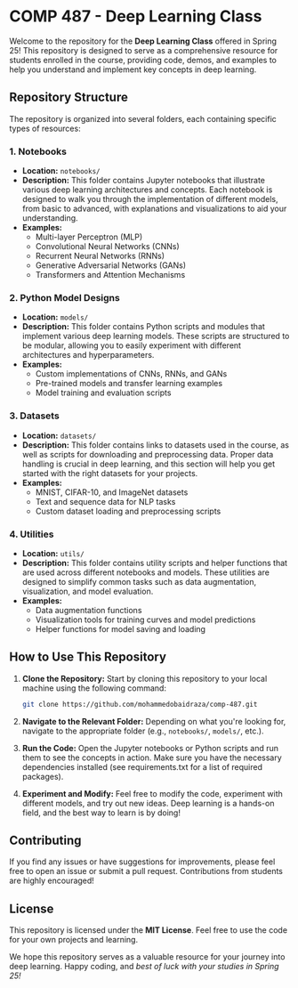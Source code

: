 # COMP 487 - Deep Learning Class


Welcome to the repository for the **Deep Learning Class** offered in Spring 25! This repository is designed to serve as a comprehensive resource for students enrolled in the course, providing code, demos, and examples to help you understand and implement key concepts in deep learning.

## Repository Structure

The repository is organized into several folders, each containing specific types of resources:

### 1. **Notebooks**
   - **Location:** `notebooks/`
   - **Description:** This folder contains Jupyter notebooks that illustrate various deep learning architectures and concepts. Each notebook is designed to walk you through the implementation of different models, from basic to advanced, with explanations and visualizations to aid your understanding.
   - **Examples:** 
     - Multi-layer Perceptron (MLP)
     - Convolutional Neural Networks (CNNs)
     - Recurrent Neural Networks (RNNs)
     - Generative Adversarial Networks (GANs)
     - Transformers and Attention Mechanisms

### 2. **Python Model Designs**
   - **Location:** `models/`
   - **Description:** This folder contains Python scripts and modules that implement various deep learning models. These scripts are structured to be modular, allowing you to easily experiment with different architectures and hyperparameters.
   - **Examples:**
     - Custom implementations of CNNs, RNNs, and GANs
     - Pre-trained models and transfer learning examples
     - Model training and evaluation scripts

### 3. **Datasets**
   - **Location:** `datasets/`
   - **Description:** This folder contains links to datasets used in the course, as well as scripts for downloading and preprocessing data. Proper data handling is crucial in deep learning, and this section will help you get started with the right datasets for your projects.
   - **Examples:**
     - MNIST, CIFAR-10, and ImageNet datasets
     - Text and sequence data for NLP tasks
     - Custom dataset loading and preprocessing scripts

### 4. **Utilities**
   - **Location:** `utils/`
   - **Description:** This folder contains utility scripts and helper functions that are used across different notebooks and models. These utilities are designed to simplify common tasks such as data augmentation, visualization, and model evaluation.
   - **Examples:**
     - Data augmentation functions
     - Visualization tools for training curves and model predictions
     - Helper functions for model saving and loading



## How to Use This Repository

1. **Clone the Repository:** Start by cloning this repository to your local machine using the following command:
   ```bash
   git clone https://github.com/mohammedobaidraza/comp-487.git

2. **Navigate to the Relevant Folder:** Depending on what you're looking for, navigate to the appropriate folder (e.g., `notebooks/`, `models/`, etc.).

3. **Run the Code:** Open the Jupyter notebooks or Python scripts and run them to see the concepts in action. Make sure you have the necessary dependencies installed (see requirements.txt for a list of required packages).

4. **Experiment and Modify:** Feel free to modify the code, experiment with different models, and try out new ideas. Deep learning is a hands-on field, and the best way to learn is by doing!

## Contributing
If you find any issues or have suggestions for improvements, please feel free to open an issue or submit a pull request. Contributions from students are highly encouraged!


## License
This repository is licensed under the **MIT License**. Feel free to use the code for your own projects and learning.

We hope this repository serves as a valuable resource for your journey into deep learning. Happy coding, and *best of luck with your studies in Spring 25!*


